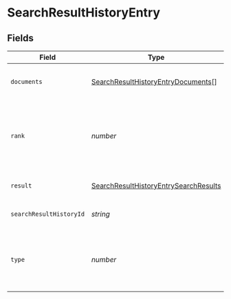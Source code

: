 # SearchResultHistoryEntry


## Fields

| Field                                                                                                 | Type                                                                                                  | Required                                                                                              | Description                                                                                           |
| ----------------------------------------------------------------------------------------------------- | ----------------------------------------------------------------------------------------------------- | ----------------------------------------------------------------------------------------------------- | ----------------------------------------------------------------------------------------------------- |
| `documents`                                                                                           | [SearchResultHistoryEntryDocuments](../../models/shared/searchresulthistoryentrydocuments.md)[]       | :heavy_check_mark:                                                                                    | Documents that contain the search result.                                                             |
| `rank`                                                                                                | *number*                                                                                              | :heavy_minus_sign:                                                                                    | The rank of the search result. A lower value means more relevant result.                              |
| `result`                                                                                              | [SearchResultHistoryEntrySearchResults](../../models/shared/searchresulthistoryentrysearchresults.md) | :heavy_minus_sign:                                                                                    | List of search results.                                                                               |
| `searchResultHistoryId`                                                                               | *string*                                                                                              | :heavy_check_mark:                                                                                    | List of search results.                                                                               |
| `type`                                                                                                | *number*                                                                                              | :heavy_check_mark:                                                                                    | The type of the search result. This can be either 'document' or 'answer'.                             |